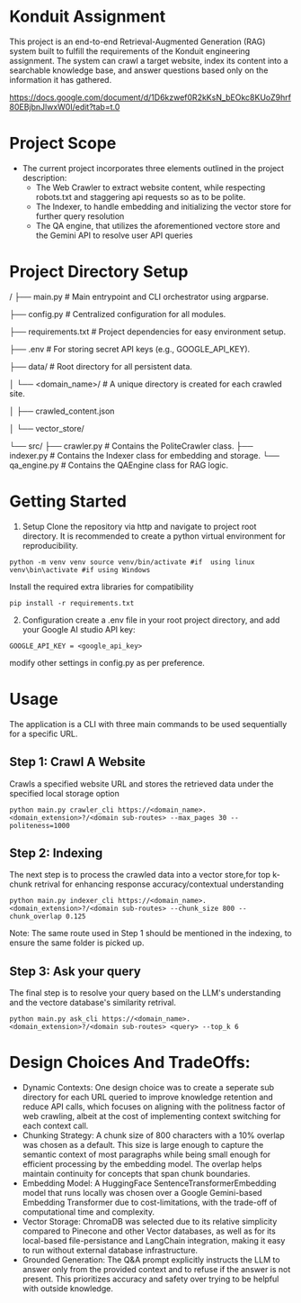 # Konduit Assignment
This project is an end-to-end Retrieval-Augmented Generation (RAG) system built to fulfill the requirements of the Konduit engineering assignment. The system can crawl a target website, index its content into a searchable knowledge base, and answer questions based only on the information it has gathered.

https://docs.google.com/document/d/1D6kzwef0R2kKsN_bEOkc8KUoZ9hrf80EBjbnJlwxW0I/edit?tab=t.0


# Project Scope
- The current project incorporates three elements outlined in the project description:
    - The Web Crawler to extract website content, while respecting robots.txt and staggering api requests so as to be polite.
    - The Indexer, to handle embedding and initializing the vector store for further query resolution
    - The QA engine, that utilizes the aforementioned vectore store and the Gemini API to resolve user API queries

# Project Directory Setup
/
├── main.py             # Main entrypoint and CLI orchestrator using argparse.

├── config.py           # Centralized configuration for all modules.

├── requirements.txt    # Project dependencies for easy environment setup.

├── .env                # For storing secret API keys (e.g., GOOGLE_API_KEY).

├── data/               # Root directory for all persistent data.

│   └── <domain_name>/  # A unique directory is created for each crawled site.

│       ├── crawled_content.json

│       └── vector_store/

└── src/
    ├── crawler.py      # Contains the PoliteCrawler class.
    ├── indexer.py      # Contains the Indexer class for embedding and storage.
    └── qa_engine.py    # Contains the QAEngine class for RAG logic.

# Getting Started
1. Setup
Clone the repository via http and navigate to project root directory. It is recommended to create a python virtual environment for reproducibility.

`
python -m venv venv
source venv/bin/activate #if  using linux
venv\bin\activate #if using Windows 
`

Install the required extra libraries for compatibility

`
pip install -r requirements.txt
`

2. Configuration
create a .env file in your root project directory, and add your Google AI studio API key:

`
GOOGLE_API_KEY = <google_api_key>
`

modify other settings in config.py as per preference.

# Usage
The application is a CLI with three main commands to be used sequentially for a specific URL.

## Step 1: Crawl A Website
Crawls a specified website URL and stores the retrieved data under the specified local storage option

`
python main.py crawler_cli https://<domain_name>.<domain_extension>?/<domain sub-routes> --max_pages 30 --politeness=1000
`


## Step 2: Indexing 
The next step is to process the crawled data into a vector store,for top k-chunk retrival for enhancing response accuracy/contextual understanding

`
python main.py indexer_cli https://<domain_name>.<domain_extension>?/<domain sub-routes> --chunk_size 800 --chunk_overlap 0.125
`

Note: The same route used in Step 1 should be mentioned in the indexing, to ensure the same folder is picked up.

## Step 3: Ask your query
The final step is to resolve your query based on the LLM's understanding and the vectore database's similarity retrival.

`
python main.py ask_cli https://<domain_name>.<domain_extension>?/<domain sub-routes> <query> --top_k 6
`

# Design Choices And TradeOffs:
- Dynamic Contexts: One design choice was to create a seperate sub directory for each URL queried to improve knowledge retention and reduce API calls, which focuses on aligning with the politness factor of web crawling, albeit at the cost of implementing context switching for each context call.
- Chunking Strategy: A chunk size of 800 characters with a 10% overlap was chosen as a default. This size is large enough to capture the semantic context of most paragraphs while being small enough for efficient processing by the embedding model. The overlap helps maintain continuity for concepts that span chunk boundaries.
- Embedding Model: A HuggingFace SentenceTransformerEmbedding model that runs locally was chosen over a Google Gemini-based Embedding Transformer due to cost-limitations, with the trade-off of computational time and complexity.
- Vector Storage: ChromaDB was selected due to its relative simplicity compared to Pinecone and other Vector databases, as well as for its local-based file-persistance and LangChain integration, making it easy to run without external database infrastructure.
- Grounded Generation: The Q&A prompt explicitly instructs the LLM to answer only from the provided context and to refuse if the answer is not present. This prioritizes accuracy and safety over trying to be helpful with outside knowledge.

